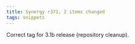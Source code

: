 ```yaml
---
title: Synergy r371, 2 items changed
tags: snippets
---
```


Correct tag for 3.1b release (repository cleanup).

